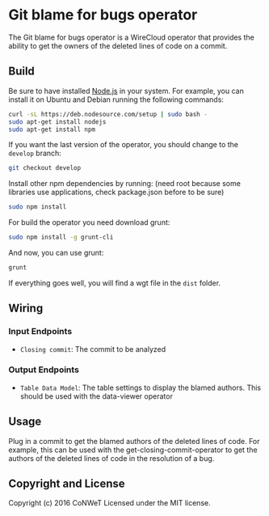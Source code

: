 Git blame for bugs operator
======================

The Git blame for bugs operator is a WireCloud operator that provides the ability to get the owners of the deleted lines of code on a commit.

Build
-----

Be sure to have installed [Node.js](http://node.js) in your system. For example, you can install it on Ubuntu and Debian running the following commands:

```bash
curl -sL https://deb.nodesource.com/setup | sudo bash -
sudo apt-get install nodejs
sudo apt-get install npm
```

If you want the last version of the operator, you should change to the `develop` branch:

```bash
git checkout develop
```

Install other npm dependencies by running: (need root because some libraries use applications, check package.json before to be sure)

```bash
sudo npm install
```

For build the operator you need download grunt:

```bash
sudo npm install -g grunt-cli
```

And now, you can use grunt:

```bash
grunt
```

If everything goes well, you will find a wgt file in the `dist` folder.

## Wiring

### Input Endpoints

- `Closing commit`: The commit to be analyzed

### Output Endpoints

- `Table Data Model`: The table settings to display the blamed authors. This should be used with the data-viewer operator

## Usage

Plug in a commit to get the blamed authors of the deleted lines of code. For example, this can be used with the get-closing-commit-operator to get the authors of the deleted lines of code in the resolution of a bug.

## Copyright and License

Copyright (c) 2016 CoNWeT
Licensed under the MIT license.
